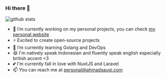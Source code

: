### Hi there 👋

![github stats](https://github-readme-stats.vercel.app/api?username=zuramai&show_icons=true)

- 🔭 I’m currently working on my personal projects, you can check <a href="http://ahmadsaugi.com">my personal website</a>
- ⚡ Excited to create open-source projects
- 🌱 I’m currently learning Golang and DevOps
- 😄 I'm natively speak Indonesian and fluently speak english especially british accent <3 
- 💕 I'm currently fall in love with NuxtJS and Laravel
- 📫 You can reach me at personal@ahmadsaugi.com
